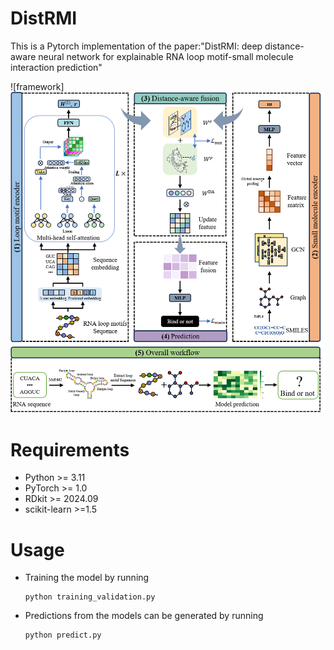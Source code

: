 # DistRMI

This is a Pytorch implementation of the paper:"DistRMI: deep distance-aware neural network for explainable RNA loop motif-small molecule interaction prediction"

![framework]![framework](figures/framework.png)



# Requirements

* Python >= 3.11
* PyTorch >= 1.0
* RDkit >= 2024.09
* scikit-learn >=1.5

# Usage

* Training the model by running

  ```
  python training_validation.py
  ```

* Predictions from the models can be generated by running

  ```
  python predict.py
  ```

  
